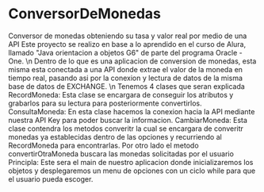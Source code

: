# ConversorDeMonedas
Conversor de monedas obteniendo su tasa y valor real por medio de una API
Este proyecto se realizo en base a lo aprendido en el curso de Alura, llamado "Java orientacion a objetos G6" de parte del programa Oracle - One. \n
Dentro de lo que es una aplicacion de conversion de monedas, esta misma esta conectada a una API donde extrae el valor de la moneda en tiempo real, pasando asi por la conexion y lectura de datos de la misma base de datos de EXCHANGE. \n
Tenemos 4 clases que seran explicada
RecordMoneda: Esta clase se encargara de conseguir los atributos y grabarlos para su lectura para posteriormente convertirlos.
ConsultaMoneda: En esta clase hacemos la conexion hacia la API mediante nuestra API Key para poder buscar la informacion.
CambiarMoneda: Esta clase contendra los metodos converitr la cual se encargara de converitr monedas ya establecidas dentro de las opciones y recurriendo al RecordMoneda para encontrarlas. Por otro lado el metodo convertirOtraMoneda buscara las monedas solicitadas por el usuario
Principla: Este sera el main de nuestro aplicacion donde inicializaremos los objetos y desplegaremos un menu de opciones con un ciclo while para que el usuario pueda escoger.
